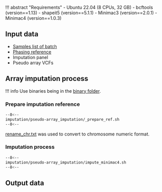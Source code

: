 !!! abstract "Requirements"
    - Ubuntu 22.04 (8 CPUs, 32 GB)
    - bcftools (version==1.13)
    - shapeit5 (version==5.1.1)
    - Minimac3 (version==2.0.1)
    - Minimac4 (version==1.0.3)

## Input data

- [Samples list of batch][2]
- [Phasing reference][1]
- Imputation panel
- Pseudo array VCFs

## Array imputation process

!!! info
    Use binaries being in the [binary folder][4].

### Prepare imputation reference

```bash linenums="1"
--8<--
imputation/pseudo-array_imputation/_prepare_ref.sh
--8<--
```
[rename_chr.txt][5] was used to convert to chromosome numeric format.

### Imputation process 

```bash linenums="1"
--8<--
imputation/pseudo-array_imputation/impute_minimac4.sh
--8<--
```

## Output data




[1]: https://github.com/KTest-VN/lps_paper/tree/main/support_data/maps 
[2]: https://github.com/KTest-VN/lps_paper/tree/main/support_data/sample_list
[4]: https://github.com/KTest-VN/lps_paper/tree/main/imputation/pseudo-array_imputation/bin
[5]: https://github.com/KTest-VN/lps_paper/tree/main/support_data/rename_chr.txt